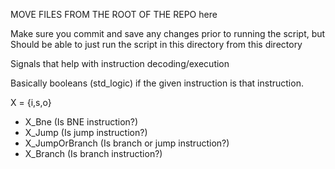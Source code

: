 MOVE FILES FROM THE ROOT OF THE REPO here

Make sure you commit and save any changes prior to running the script, but
Should be able to just run the script in this directory from this directory

Signals that help with instruction decoding/execution

Basically booleans (std_logic) if the given instruction is that instruction.

X = {i,s,o}
- X_Bne (Is BNE instruction?)
- X_Jump (Is jump instruction?)
- X_JumpOrBranch (Is branch or jump instruction?)
- X_Branch (Is branch instruction?)
